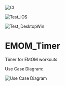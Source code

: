 ![CI](https://github.com/mcdigregorio/EMOM_Timer/workflows/CI/badge.svg)

![Test_iOS](https://github.com/mcdigregorio/EMOM_Timer/workflows/Test_iOS/badge.svg)

![Test_DesktopWin](https://github.com/mcdigregorio/EMOM_Timer/workflows/Test_DesktopWin/badge.svg)

# EMOM_Timer
Timer for EMOM workouts

Use Case Diagram:

![Use Case Diagram](http://www.plantuml.com/plantuml/proxy?cache=no&src=https://raw.githubusercontent.com/mcdigregorio/EMOM_Timer/master/UML_Diagrams/UseCase.puml)
